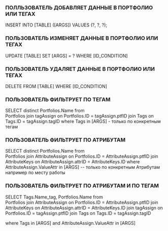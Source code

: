 ### ПОЛЛЬЗОВАТЕЛЬ ДОБАВЛЯЕТ ДАННЫЕ В ПОРТФОЛИО ИЛИ ТЕГАХ

INSERT INTO [TABLE] ([ARGS]) VALUES (?, ?, ?);

### ПОЛЬЗОВАТЕЛЬ ИЗМЕНЯЕТ ДАННЫЕ В ПОРТФОЛИО ИЛИ ТЕГАХ

UPDATE [TABLE] SET [ARGS] = ? WHERE [ID_CONDITION]

### ПОЛЬЗОВАТЕЛЬ УДАЛЯЕТ ДАННЫЕ В ПОРТФОЛИО ИЛИ ТЕГАХ

DELETE FROM [TABLE] WHERE [ID_CONDITION]

### ПОЛЬЗОВАТЕЛЬ ФИЛЬТРУЕТ ПО ТЕГАМ
SELECT distinct Portfolios.Name from  
Portfolios join tagAssign on Portfolios.ID = tagAssign.ptfID
join Tags on Tags.ID = tagAssign.tagID
where Tags in [ARGS] - только по конкретным тегам 

### ПОЛЬЗОВАТЕЛЬ ФИЛЬТРУЕТ ПО АТРИБУТАМ

SELECT distinct Portfolios.Name from  
Portfolios join AttributeAssign on Portfolios.ID = AttributeAssign.ptfID
join AttributeKeys on AttributeAssign.attrID =  AttributeKeys.ID
where AttributeAssign.ValueAttr in [ARGS] 
-- только по конкретным Атрибутам например по месту работы

###  ПОЛЬЗОВАТЕЛЬ ФИЛЬТРУЕТ ПО АТРИБУТАМ И ПО ТЕГАМ

SELECT Tags.Name_tag, Portfolios.Name from  
Portfolios join AttributeAssign on Portfolios.ID = AttributeAssign.ptfID
join AttributeKeys on AttributeAssign.attrID =  AttributeKeys.ID
join tagAssign on Portfolios.ID = tagAssign.ptfID
join Tags on Tags.ID = tagAssign.tagID

where Tags in [ARGS] and AttributeAssign.ValueAttr  in [ARGS]
